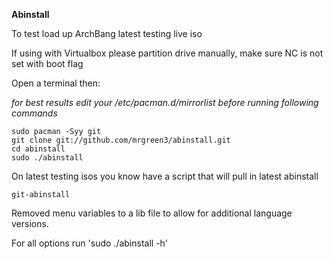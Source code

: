 **Abinstall**

To test load up ArchBang latest testing live iso

If using with Virtualbox please partition drive manually, make sure NC is not set with boot flag

Open a terminal then:

*for best results edit your /etc/pacman.d/mirrorlist before running following commands*

    sudo pacman -Syy git
    git clone git://github.com/mrgreen3/abinstall.git
    cd abinstall
    sudo ./abinstall

On latest testing isos you know have a script that will pull in latest abinstall

`git-abinstall`

Removed menu variables to a lib file to allow for additional language versions.

For all options run 'sudo ./abinstall -h' 

